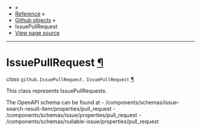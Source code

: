 - »
- [Reference](https://pygithub.readthedocs.io/en/stable/reference.html) »
- [Github objects](https://pygithub.readthedocs.io/en/stable/github_objects.html) »
- IssuePullRequest
- [View page source](https://pygithub.readthedocs.io/en/stable/_sources/github_objects/IssuePullRequest.rst.txt)

* * *

# IssuePullRequest [¶](https://pygithub.readthedocs.io/en/stable/github_objects/IssuePullRequest.html\#issuepullrequest "Permalink to this headline")

_class_ `github.IssuePullRequest.` `IssuePullRequest` [¶](https://pygithub.readthedocs.io/en/stable/github_objects/IssuePullRequest.html#github.IssuePullRequest.IssuePullRequest "Permalink to this definition")

This class represents IssuePullRequests.

The OpenAPI schema can be found at
\- /components/schemas/issue-search-result-item/properties/pull\_request
\- /components/schemas/issue/properties/pull\_request
\- /components/schemas/nullable-issue/properties/pull\_request